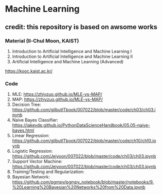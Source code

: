 # Machine Learning

## credit: this repository is based on awsome works

### Material (Il-Chul Moon, KAIST)
1) Introduction to Artificial Intelligence and Machine Learning I
2) Introduction to Artificial Intelligence and Machine Learning II
3) Artificial Intelligence and Machine Learning (Advanced)

https://kooc.kaist.ac.kr/


### Code
1) MLE: https://zhiyzuo.github.io/MLE-vs-MAP/
1) MAP: https://zhiyzuo.github.io/MLE-vs-MAP/
2) Decision Tree: https://github.com/gilbutITbook/007022/blob/master/code/ch03/ch03.ipynb
3) Naive Bayes Classifier: https://jakevdp.github.io/PythonDataScienceHandbook/05.05-naive-bayes.html
4) Linear Regression: https://github.com/gilbutITbook/007022/blob/master/code/ch10/ch10.ipynb
4) Logistic Regression: https://github.com/Jeiyoon/007022/blob/master/code/ch03/ch03.ipynb
5) Support Vector Machine: https://github.com/Jeiyoon/007022/blob/master/code/ch03/ch03.ipynb
6) Training/Testing and Regularization: 
7) Bayesian Network: https://github.com/pgmpy/pgmpy_notebook/blob/master/notebooks/9.%20Learning%20Bayesian%20Networks%20from%20Data.ipynb
